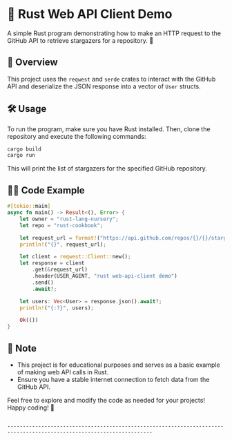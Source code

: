 # 🚀 Rust Web API Client Demo

A simple Rust program demonstrating how to make an HTTP request to the GitHub API to retrieve stargazers for a repository. 🦀

## 📖 Overview

This project uses the `reqwest` and `serde` crates to interact with the GitHub API and deserialize the JSON response into a vector of `User` structs.

## 🛠️ Usage

To run the program, make sure you have Rust installed. Then, clone the repository and execute the following commands:

```bash
cargo build
cargo run
```

This will print the list of stargazers for the specified GitHub repository.

## 🧑‍💻 Code Example

```rust
#[tokio::main]
async fn main() -> Result<(), Error> {
    let owner = "rust-lang-nursery";
    let repo = "rust-cookbook";

    let request_url = format!("https://api.github.com/repos/{}/{}/stargazers", owner, repo);
    println!("{}", request_url);

    let client = reqwest::Client::new();
    let response = client
        .get(&request_url)
        .header(USER_AGENT, "rust web-api-client demo")
        .send()
        .await?;

    let users: Vec<User> = response.json().await?;
    println!("{:?}", users);

    Ok(())
}
```

## 🚨 Note

- This project is for educational purposes and serves as a basic example of making web API calls in Rust.
- Ensure you have a stable internet connection to fetch data from the GitHub API.

Feel free to explore and modify the code as needed for your projects! Happy coding! 🎉
```

---------------------------------------------------------------------------------------------------------------------

